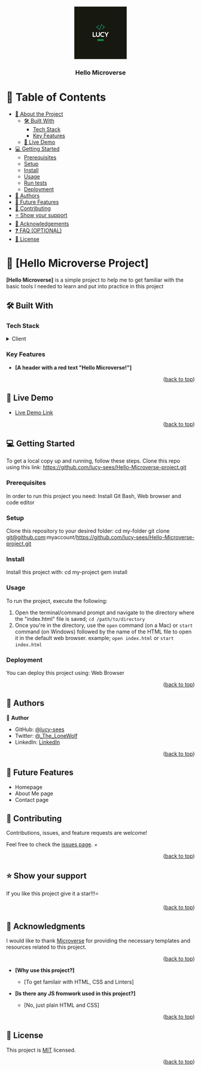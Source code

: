 <a name="readme-top"></a>

<div align="center">
  <img src="Lucy.png" alt="logo" width="140"  height="auto" />
  <br/>

  <h3><b>Hello Microverse</b></h3>
</div>

# 📗 Table of Contents

- [📖 About the Project](#about-project)
  - [🛠 Built With](#built-with)
    - [Tech Stack](#tech-stack)
    - [Key Features](#key-features)
  - [🚀 Live Demo](#live-demo)
- [💻 Getting Started](#getting-started)
  - [Prerequisites](#prerequisites)
  - [Setup](#setup)
  - [Install](#install)
  - [Usage](#usage)
  - [Run tests](#run-tests)
  - [Deployment](#deployment)
- [👥 Authors](#authors)
- [🔭 Future Features](#future-features)
- [🤝 Contributing](#contributing)
- [⭐️ Show your support](#support)
- [🙏 Acknowledgements](#acknowledgements)
- [❓ FAQ (OPTIONAL)](#faq)
- [📝 License](#license)

# 📖 [Hello Microverse Project] <a name="about-project"></a>

**[Hello Microverse]** is a simple project to help me to get familiar with the basic tools I needed to learn and put into practice in this project

## 🛠 Built With <a name="built-with"></a>

### Tech Stack <a name="tech-stack"></a>

<details>
  <summary>Client</summary>
  <ul>
    <li><a href="https://html.com/">HTML</a></li>
    <li><a href="https://www.css3.com/">CSS</a></li>
  </ul>
</details>


### Key Features <a name="key-features"></a>

- **[A header with a red text "Hello Microverse!"]**

<p align="right">(<a href="#readme-top">back to top</a>)</p>


## 🚀 Live Demo <a name="live-demo"></a>

- [Live Demo Link](https://lucy-sees.github.io/Hello-Microverse/)

<p align="right">(<a href="#readme-top">back to top</a>)</p>


## 💻 Getting Started <a name="getting-started"></a>

To get a local copy up and running, follow these steps. Clone this repo using this link: https://github.com/lucy-sees/Hello-Microverse-project.git

### Prerequisites

In order to run this project you need:
Install Git Bash, Web browser and code editor

### Setup

Clone this repository to your desired folder:
cd my-folder
git clone git@github.com:myaccount/https://github.com/lucy-sees/Hello-Microverse-project.git

### Install

Install this project with: 
cd my-project
  gem install

### Usage

To run the project, execute the following:
1. Open the terminal/command prompt and navigate to the directory where the "index.html" file is saved; ```cd /path/to/directory```
2. Once you're in the directory, use the `open` command (on a Mac) or `start` command (on Windows) followed by the name of the HTML file to open it in the default web browser. 
example; ```open index.html```   or ```start index.html```

### Deployment

You can deploy this project using:
Web Browser

<p align="right">(<a href="#readme-top">back to top</a>)</p>

## 👥 Authors <a name="authors"></a>


👤 **Author**

- GitHub: [@lucy-sees](https://github.com/lucy-sees)
- Twitter: [@_The_LoneWolf](https://twitter.com/_The_LoneWolf)
- LinkedIn: [LinkedIn](https://www.linkedin.com/in/lucy-w-mwangi-83a31b11b/)

<p align="right">(<a href="#readme-top">back to top</a>)</p>

## 🔭 Future Features <a name="future-features"></a>
- Homepage
- About Me page
- Contact page

## 🤝 Contributing <a name="contributing"></a>

Contributions, issues, and feature requests are welcome!

Feel free to check the [issues page](../../issues/).
+<p align="right">(<a href="#readme-top">back to top</a>)</p>

## ⭐️ Show your support <a name="support"></a>

If you like this project give it a star!!!⭐️

<p align="right">(<a href="#readme-top">back to top</a>)</p>

## 🙏 Acknowledgments <a name="acknowledgements"></a>

I would like to thank [Microverse](https://github.com/microverseinc) for providing the necessary templates and resources related to this project.

<p align="right">(<a href="#readme-top">back to top</a>)</p>

- **[Why  use this project?]**

  - [To get familair with HTML, CSS and Linters]

- **[Is there any JS fromwork used in this project?]**

  - [No, just plain HTML and CSS]

<p align="right">(<a href="#readme-top">back to top</a>)</p>


## 📝 License <a name="license"></a>

This project is [MIT](https://github.com/lucy-sees/Hello-Microverse/blob/a54711529bce29d50fb056f0afd5e77de2099cf2/LICENSE) licensed.

<p align="right">(<a href="#readme-top">back to top</a>)</p>
